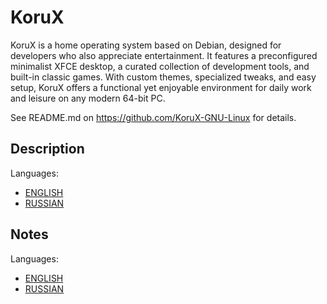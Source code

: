 # KoruX

KoruX is a home operating system based on Debian, designed for developers who
also appreciate entertainment. It features a preconfigured minimalist XFCE
desktop, a curated collection of development tools, and built-in classic games.
With custom themes, specialized tweaks, and easy setup, KoruX offers a
functional yet enjoyable environment for daily work and leisure on any modern
64-bit PC.

See README.md on https://github.com/KoruX-GNU-Linux for details.

## Description

Languages:</br>
* [ENGLISH](https://github.com/KoruX-GNU-Linux/KoruX/blob/master/README-EN.md)</br>
* [RUSSIAN](https://github.com/KoruX-GNU-Linux/KoruX/blob/master/README-RU.md)

## Notes

Languages:</br>
* [ENGLISH](https://github.com/KoruX-GNU-Linux/KoruX/blob/master/NOTES-EN)</br>
* [RUSSIAN](https://github.com/KoruX-GNU-Linux/KoruX/blob/master/NOTES-RU)
